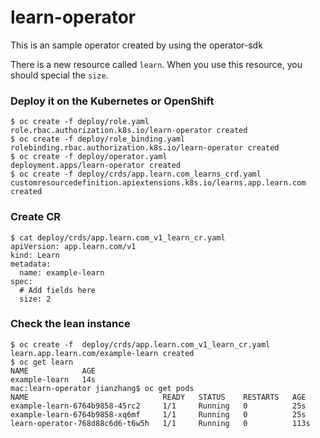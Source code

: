 # learn-operator
This is an sample operator created by using the operator-sdk

There is a new resource called `learn`. When you use this resource, you should special the `size`.

### Deploy it on the Kubernetes or OpenShift
```console
$ oc create -f deploy/role.yaml 
role.rbac.authorization.k8s.io/learn-operator created
$ oc create -f deploy/role_binding.yaml 
rolebinding.rbac.authorization.k8s.io/learn-operator created
$ oc create -f deploy/operator.yaml 
deployment.apps/learn-operator created
$ oc create -f deploy/crds/app.learn.com_learns_crd.yaml 
customresourcedefinition.apiextensions.k8s.io/learns.app.learn.com created
```

### Create CR
```console
$ cat deploy/crds/app.learn.com_v1_learn_cr.yaml 
apiVersion: app.learn.com/v1
kind: Learn
metadata:
  name: example-learn
spec:
  # Add fields here
  size: 2
```
### Check the lean instance
```console
$ oc create -f  deploy/crds/app.learn.com_v1_learn_cr.yaml 
learn.app.learn.com/example-learn created
$ oc get learn
NAME            AGE
example-learn   14s
mac:learn-operator jianzhang$ oc get pods
NAME                              READY   STATUS    RESTARTS   AGE
example-learn-6764b9858-45rc2     1/1     Running   0          25s
example-learn-6764b9858-xq6mf     1/1     Running   0          25s
learn-operator-768d88c6d6-t6w5h   1/1     Running   0          113s
```
